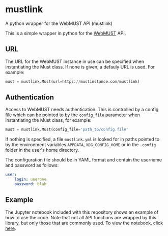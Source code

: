 # mustlink
A python wrapper for the WebMUST API (mustlink)

This is a simple wrapper in python for the [WebMUST](https://www.esa.int/Enabling_Support/Operations/WebMUST_br_A_web-based_client_for_MUST) API.

## URL

The URL for the WebMUST instance in use can be specified when instantiating the Must class. If none is given, a defauly URL is used. For example:

```python
must = mustlink.Must(url=https://mustinstance.com/mustlink)
```

## Authentication

Access to WebMUST needs authentication. This is controlled by a config file which can be pointed to by the `config_file` parameter when instantiating the Must class, for example:

```python
must = mustlink.Must(config_file='path_to/config.file'
```

If nothing is specified, a file `mustlink.yml` is looked for in paths pointed to by the environment variables `APPDATA`, `XDG_CONFIG_HOME` or in the `.config` folder in the user's home directory.

The configuration file should be in YAML format and contain the username and password as follows:

```yaml
user:
    login: userone
    password: blah
```

## Example

The Jupyter notebook included with this repository shows an example of how to use the code. Note that not all API functions are wrapped by this library, but only those that are commonly used. To view the notebook, click [here](https://nbviewer.jupyter.org/github/msbentley/mustlink/blob/master/mustlink_example.ipynb).
